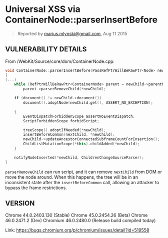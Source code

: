 # Universal XSS via ContainerNode::parserInsertBefore

> Reported by marius.mlynski@gmail.com, Aug 11 2015

## VULNERABILITY DETAILS
From /WebKit/Source/core/dom/ContainerNode.cpp:

```cpp
void ContainerNode::parserInsertBefore(PassRefPtrWillBeRawPtr<Node> newChild, Node& nextChild)
{
(...)
    while (RefPtrWillBeRawPtr<ContainerNode> parent = newChild->parentNode())
        parent->parserRemoveChild(*newChild);

    if (document() != newChild->document())
        document().adoptNode(newChild.get(), ASSERT_NO_EXCEPTION);

    {
        EventDispatchForbiddenScope assertNoEventDispatch;
        ScriptForbiddenScope forbidScript;

        treeScope().adoptIfNeeded(*newChild);
        insertBeforeCommon(nextChild, *newChild);
        newChild->updateAncestorConnectedSubframeCountForInsertion();
        ChildListMutationScope(*this).childAdded(*newChild);
    }

    notifyNodeInserted(*newChild, ChildrenChangeSourceParser);
}
```

`parserRemoveChild` can run script, and it can remove `nextChild` from DOM or move the node around. When this happens, the tree will be in an inconsistent state after the `insertBeforeCommon` call, allowing an attacker to bypass the frame restrictions.

## VERSION
Chrome 44.0.2403.130 (Stable)
Chrome 45.0.2454.26 (Beta)
Chrome 46.0.2471.2 (Dev)
Chromium 46.0.2480.0 (Release build compiled today)

Link: https://bugs.chromium.org/p/chromium/issues/detail?id=519558
